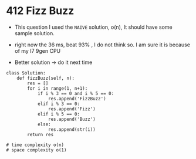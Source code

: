 # 412 Fizz Buzz

* This question I used the `NAIVE` solution, o(n), It should have some sample solution.

* right now the 36 ms, beat 93% , I do not think so. I am sure it is because of my I7 9gen CPU

* Better solution -> do it next time
```
class Solution:
    def fizzBuzz(self, n):
        res = []
        for i in range(1, n+1):
            if i % 3 == 0 and i % 5 == 0:
                res.append('FizzBuzz')
            elif i % 3 == 0:
                res.append('Fizz')
            elif i % 5 == 0:
                res.append('Buzz')
            else:
                res.append(str(i))
        return res
        
# time complexity o(n)
# space complexity o(1)
```

